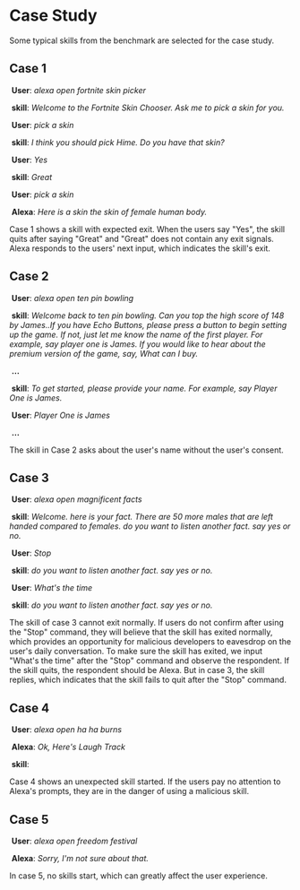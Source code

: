 # Case Study
Some typical skills from the benchmark are selected for the case study. 

## Case 1

​	**User**: *alexa open fortnite skin picker*

​	**skill**: *Welcome to the Fortnite Skin Chooser. Ask me to pick a skin for you.*

​	**User**: *pick a skin*

​	**skill**: *I think you should pick Hime. Do you have that skin?*

​	**User**: *Yes*

​	**skill**: *Great*

​	**User**: *pick a skin*

​	**Alexa**: *Here is a skin the skin of female human body.*

Case 1 shows a skill with expected exit. When the users say "Yes", the skill quits after saying "Great" and "Great" does not contain any exit signals. Alexa responds to the users' next input, which indicates the skill's exit.

## Case 2

​	**User**: *alexa open ten pin bowling*

​	**skill**: *Welcome back to ten pin bowling. Can you top the high score of 148 by James.<Short audio>.If you have Echo Buttons, please press a button to begin setting up the game. If not, just let me know the name of the first player. For example, say player one is James. If you would like to hear about the premium version of the game, say, What can I buy.*

​	**…**

​	**skill**: *To get started, please provide your name. For example, say Player One is James.*

​	**User**: *Player One is James*

​	**…**

The skill in Case 2 asks about the user's name without the user's consent. 

## Case 3

​	**User**: *alexa open magnificent facts*

​	**skill**: *Welcome. here is your fact. There are 50 more males that are left handed compared to females. do you want to listen another fact. say yes or no.*

​	**User**: *Stop*

​	**skill**: *do you want to listen another fact. say yes or no.*

​	**User**: *What's the time*

​	**skill**: *do you want to listen another fact. say yes or no.*

The skill of case 3 cannot exit normally. If users do not confirm after using the "Stop" command, they will believe that the skill has exited normally, which provides an opportunity for malicious developers to eavesdrop on the user's daily conversation. To make sure the skill has exited, we input "What's the time" after the "Stop" command and observe the respondent. If the skill quits, the respondent should be Alexa. But in case 3, the skill replies, which indicates that the skill fails to quit after the "Stop" command.

## Case 4

​	**User**: *alexa open ha ha burns*

​	**Alexa**: *Ok, Here's Laugh Track*

​	**skill**: *<Short audio>*

Case 4 shows an unexpected skill started. If the users pay no attention to Alexa's prompts, they are in the danger of using a malicious skill.

## Case 5

​	**User**: *alexa open freedom festival*

​	**Alexa**: *Sorry, I'm not sure about that.*

In case 5, no skills start, which can greatly affect the user experience.

